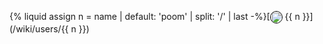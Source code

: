 {% liquid
assign n = name | default: 'poom' | split: '/' | last
-%}[<span class="not-prose" style="display:inline-flex;align-items:baseline;gap:0.5ex"><span style="align-self:center"><img src="/api/users/@{{ n }}/picture" style="width:18px;height:18px;border-radius:100%;border:0.5px solid black"></span> {{ n }}</span>](/wiki/users/{{ n }})
